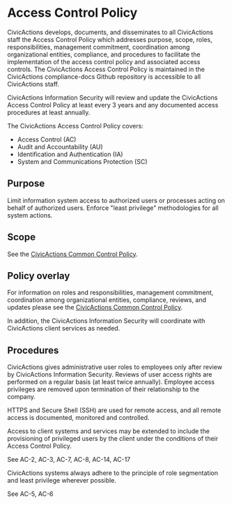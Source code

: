 # Access Control Policy

CivicActions develops, documents, and disseminates to all CivicActions staff the Access
Control Policy which addresses purpose, scope, roles, responsibilities, management
commitment, coordination among organizational entities, compliance, and procedures to
facilitate the implementation of the access control policy and associated access controls.
The CivicActions Access Control Policy is maintained in the CivicActions compliance-docs
Github repository is accessible to all CivicActions staff.

CivicActions Information Security will review and update the CivicActions Access Control
Policy at least every 3 years and any documented access procedures at least annually.

The CivicActions Access Control Policy covers:

* Access Control (AC)
* Audit and Accountability (AU)
* Identification and Authentication (IA)
* System and Communications Protection (SC)

## Purpose

Limit information system access to authorized users or processes acting on behalf of
authorized users. Enforce "least privilege" methodologies for all system actions.

## Scope

See the [CivicActions Common Control Policy](CivicActions-Common-Control-Policy.md).

## Policy overlay

For information on roles and responsibilities, management commitment, coordination among
organizational entities, compliance, reviews, and updates please see the
[CivicActions Common Control Policy](CivicActions-Common-Control-Policy.md).

In addition, the CivicActions Information Security will coordinate with CivicActions
client services as needed.

## Procedures

CivicActions gives administrative user roles to employees only after review by
CivicActions Information Security. Reviews of user access rights are performed on a
regular basis (at least twice annually). Employee access privileges are removed upon
termination of their relationship to the company.

HTTPS and Secure Shell (SSH) are used for remote access, and all remote access is documented,
monitored and controlled.

Access to client systems and services may be extended to include the provisioning of privileged
users by the client under the conditions of their Access Control Policy.

See AC-2, AC-3, AC-7, AC-8, AC-14, AC-17

CivicActions systems always adhere to the principle of role segmentation and least privilege
wherever possible.

See AC-5, AC-6
